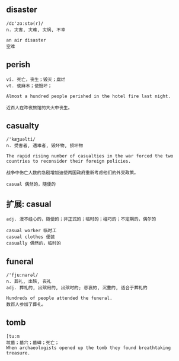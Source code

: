 ## disaster
```
/dɪ'zɑːstə(r)/
n. 灾害, 灾难, 灾祸, 不幸

an air disaster
空难
```

## perish
```
vi. 死亡，丧生；毁灭；腐烂
vt. 使麻木；使毁坏；

Almost a hundred people perished in the hotel fire last night.

近百人在昨夜旅馆的大火中丧生。
```

## casualty
```
/'kæʒuəlti/
n. 受害者, 遇难者, 毁坏物, 损坏物

The rapid rising number of casualties in the war forced the two countries to reconsider their foreign policies.

战争中伤亡人数的急剧增加迫使两国政府重新考虑他们的外交政策。

casual 偶然的，随便的
```
## 扩展: casual
```
adj. 漫不经心的，随便的；非正式的；临时的；碰巧的；不定期的，偶尔的

casual worker 临时工
casual clothes 便装
casually 偶然的，临时的
```

## funeral
```
/'fjuːnərəl/
n. 葬礼, 出殡, 丧礼
adj. 葬礼的, 出殡用的, 出殡时的; 悲哀的, 沉重的, 适合于葬礼的

Hundreds of people attended the funeral.
数百人参加了葬礼。
```

## tomb
```
[tuːm
坟墓；墓穴；墓碑；死亡；
When archaeologists opened up the tomb they found breathtaking treasure.
```